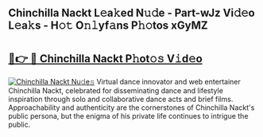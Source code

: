 ## Chinchilla Nackt L𝚎a𝚔ed N𝚞𝚍e - Part-wJz Vi𝚍𝚎o L𝚎a𝚔s - H𝚘𝚝 O𝚗𝚕yf𝚊ns P𝚑𝚘tos xGyMZ

# <h2><a href="http://kf9xt9g.oniu.top/?m=Chinchilla+Nackt">🔗👉 🔴 Chinchilla Nackt P𝚑ot𝚘𝚜 V𝚒d𝚎o</a></h2>

[![Chinchilla Nackt Nu𝚍e𝚜](https://i.imgur.com/0qMVB7G.gif)](http://kf9xt9g.oniu.top/?m=Chinchilla+Nackt)
Virtual dance innovator and web entertainer Chinchilla Nackt, celebrated for disseminating dance and lifestyle inspiration through solo and collaborative dance acts and brief films. Approachability and authenticity are the cornerstones of Chinchilla Nackt's public persona, but the enigma of his private life continues to intrigue the public.  
